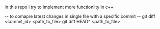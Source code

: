 In this repo I try to implement more functionlity in c++

-- to comapre latest changes in single file with a specific commit --
git diff <commit_id> <path_to_file>
git diff HEAD^ <path_to_file>